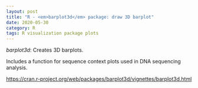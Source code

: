 ```yaml
---
layout: post
title: "R - <em>barplot3d</em> package: draw 3D barplot"
date: 2020-05-30
category: R
tags: R visualization package plots
---
```


<em>barplot3d</em>: Creates 3D barplots. 

Includes a function for sequence context plots used in DNA sequencing analysis.

https://cran.r-project.org/web/packages/barplot3d/vignettes/barplot3d.html
